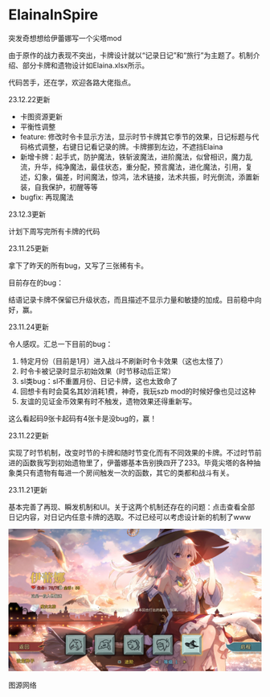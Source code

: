 # ElainaInSpire
突发奇想想给伊蕾娜写一个尖塔mod

由于原作的战力表现不突出，卡牌设计就以“记录日记”和“旅行”为主题了。机制介绍、部分卡牌和遗物设计如Elaina.xlsx所示。

代码苦手，还在学，欢迎各路大佬指点。

23.12.22更新

- 卡图资源更新
- 平衡性调整
- feature: 修改时令卡显示方法，显示时节卡牌其它季节的效果，日记标题与代码格式调整，右键日记看记录的牌。卡牌挪到左边，不遮挡Elaina
- 新增卡牌：起手式，防护魔法，铁斩波魔法，进阶魔法，似曾相识，魔力乱流，升华，纯净魔法，最佳状态，重分配，预言魔法，进化魔法，引用，复述，幻象，偏差，时间魔法，惊鸿，法术链接，法术共振，时光倒流，添置新装，自我保护，初醒等等
- bugfix: 再现魔法

23.12.3更新

计划下周写完所有卡牌的代码

23.11.25更新

拿下了昨天的所有bug，又写了三张稀有卡。

目前存在的bug：

结语记录卡牌不保留已升级状态，而且描述不显示力量和敏捷的加成。目前稳中向好，赢。

23.11.24更新

令人感叹。汇总一下目前的bug：

1. 特定月份（目前是1月）进入战斗不刷新时令卡效果（这也太怪了）
2. 时令卡被记录时显示初始效果（时节移动后正常）
3. sl类bug：sl不重置月份、日记卡牌，这也太致命了
4. 回想卡有时会莫名其妙消耗1费，神奇，我玩szb mod的时候好像也见过这种
5. 友谊的见证金币效果有时不触发，遗物效果还得重新写。

这么看起码9张卡起码有4张卡是没bug的，赢！

23.11.22更新

实现了时节机制，改变时节的卡牌和随时节变化而有不同效果的卡牌。不过时节前进的函数我写到初始遗物里了，伊蕾娜基本告别换四开了233。毕竟尖塔的各种抽象类只有遗物有每进一个房间触发一次的函数，其它的类都和战斗有关。

23.11.21更新

基本完善了再现、瞬发机制和UI。关于这两个机制还存在的问题：点击查看全部日记内容，对日记内任意卡牌的选取。不过已经可以考虑设计新的机制了www

![img](ElainaInSpire.png)

图源网络
